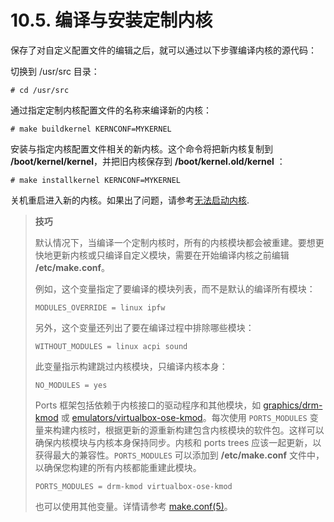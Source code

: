 # 10.5. 编译与安装定制内核

保存了对自定义配置文件的编辑之后，就可以通过以下步骤编译内核的源代码：

切换到 /usr/src 目录：

```
# cd /usr/src
```

通过指定定制内核配置文件的名称来编译新的内核：

```
# make buildkernel KERNCONF=MYKERNEL
```

安装与指定内核配置文件相关的新内核。这个命令将把新内核复制到 **/boot/kernel/kernel**，并把旧内核保存到 **/boot/kernel.old/kernel** ：

```
# make installkernel KERNCONF=MYKERNEL
```

关机重启进入新的内核。如果出了问题，请参考[无法启动内核](https://docs.freebsd.org/en/books/handbook/kernelconfig/#kernelconfig-noboot).

> **技巧**
>
> 默认情况下，当编译一个定制内核时，所有的内核模块都会被重建。要想更快地更新内核或只编译自定义模块，需要在开始编译内核之前编辑 **/etc/make.conf**。
>
> 例如，这个变量指定了要编译的模块列表，而不是默认的编译所有模块：
>
> ```
> MODULES_OVERRIDE = linux ipfw
> ```
>
> 另外，这个变量还列出了要在编译过程中排除哪些模块：
>
> ```
> WITHOUT_MODULES = linux acpi sound
> ```
>
> 此变量指示构建跳过内核模块，只编译内核本身：
>
> ```
> NO_MODULES = yes
> ```
>
> Ports 框架包括依赖于内核接口的驱动程序和其他模块，如 [graphics/drm-kmod](https://cgit.freebsd.org/ports/tree/graphics/drm-kmod/) 或 [emulators/virtualbox-ose-kmod](https://cgit.freebsd.org/ports/tree/emulators/virtualbox-ose-kmod/)。每次使用 `PORTS_MODULES` 变量来构建内核时，根据更新的源重新构建包含内核模块的软件包。这样可以确保内核模块与内核本身保持同步。内核和 ports trees 应该一起更新，以获得最大的兼容性。`PORTS_MODULES` 可以添加到 **/etc/make.conf** 文件中，以确保您构建的所有内核都能重建此模块。
>
> ```
> PORTS_MODULES = drm-kmod virtualbox-ose-kmod
> ```
>
> 也可以使用其他变量。详情请参考 [make.conf(5)](https://www.freebsd.org/cgi/man.cgi?query=make.conf&sektion=5&format=html)。
